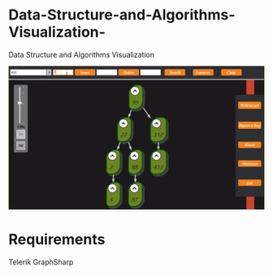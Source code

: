 # Data-Structure-and-Algorithms-Visualization-
Data Structure and Algorithms Visualization


[![Video](screenshots/sh.png)](https://youtu.be/gPsKOp8WJto)

<h1>Requirements</h1>
Telerik
GraphSharp
